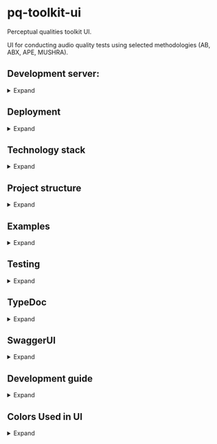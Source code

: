 # pq-toolkit-ui

Perceptual qualities toolkit UI.

UI for conducting audio quality tests using selected methodologies
(AB, ABX, APE, MUSHRA).

## Development server:
<details>

<summary>Expand</summary>

To deploy development server go to `pq-toolkit-ui` and run

```bash
npm install
npm run dev
```
## Available scripts
All scripts are available via `npm run <name>` command.

- `dev` - runs development server
- `build` - builds for deployment
- `start` - runs deployment server
- `lint` - runs linter
- `lint:fix` - runs linter and fixes all autofixable problems
- `test` - runs test suite
- `test:watch` - runs test suite and watches for changes
- `build-docs` - build typedoc docs
</details>

## Deployment
<details>

<summary>Expand</summary>

### Requirements

- Docker
- Make

```
make build-<env>
make start-<env>
```

Available environments:

- dev
- stage
- prod

Remember to create .env file for used environment.
Sample .env files are provided as `.env.<name>.sample`
</details>


## Technology stack

<details>

<summary>Expand</summary>

This project utilizes Typescript for full type safety, there are no .js files, all type definitions
are provided in place.

[Next.js](https://nextjs.org/) is used as primary framework for frontend routing and
backend API routes. [SWR](https://swr.vercel.app/) manages state of data collected from API,
one of components uses [axios](https://axios-http.com/) for upload progress handling.

API data validation is handled by [zod](https://github.com/colinhacks/zod) schemas.

[TailwindCSS](https://tailwindcss.com/) CSS framework.

[MUI Material](https://mui.com/) component library is used for base components.

[Holwer.js](https://howlerjs.com/) handles audio playback.

Other used dependencies:

- [sweetalert2](https://sweetalert2.github.io/) - confirmation modal
- [react-icons](https://react-icons.github.io/react-icons/) - icons
</details>

## Project structure

<details>

<summary>Expand</summary>

This project has modular structure allowing for easy expansion with additional test types or modification
of existing tests.

Basic structure:

- `deployments` - docker compose files used for deployment
- `doc` - generated documentation for schemas, must be generated first using `npm run build-docs`
- `public` - static assets
- `src`
  - `app` - app router, contains all routes (api and frontend)
    - `api` - api routes for backend functionality
    - `about` - pages with information about experiments
    - other - frontend routes
  - `core` - core functionality, e.g. api handlers, global components
  - `lib` - all components, schemas used in app
  - `styles` - base style definitions in .css files (mainly typography)

</details>

## Examples

<details>

<summary>Expand</summary>

There is example configuration for experiment in `public/examples` folder with 2 configurations
and samples required to start it. It can be used after uploading via admin panel.
</details>

## Testing
<details>

<summary>Expand</summary>

This project uses Jest for testing, to run test suite use `npm run test` command
or `npm run test:watch` to run tests and watch for changes (useful when debugging test).

All tests are created in place inside `__tests__` directory.

Code coverage is available in `coverage` directory after running test suite.

Note that test coverage is lacking due to no test harness for Howler.js and
inability to test audio in Jest (and handling audio is main scope of this project).
</details>

## TypeDoc

<details>

<summary>Expand</summary>

There is TypeDoc documentation available for experiment schemas.
It has to be build by running `npm run build-docs`, then it's available
in `doc` directory.

Documentation describes all types needed to setup experiment and save results.
Tooltip hints are also available in compatible IDEs.
</details>

## SwaggerUI

<details>

<summary>Expand</summary>

For API endpoints documentation start the service and visit the `/api/v1/api-docs` endpoint.

</details>

## Development guide
<details>

<summary>Expand</summary>

This is reference of components and flows used to access experiments for future developers. 
## pq-toolkit-ui/src/app
<details>

<summary>Expand</summary>


Good entry point is Next.js documentation, where app router is described.
Then starting point of user flow is `app/page.tsx` file, where list of all experiments is shown.
If user selects one of the experiments, then he is redirected to `app/[name]/page.tsx` where
experiment start page is displayed. All pages starting from this are wrapped in `app/[name]/layout.tsx` component
which handles fetching experiment setup, preparing it, storing all result values and distributing
it via Provider.

Main steps taken in `app/[name]/layout.tsx` are:

- fetching data using hook that fetches and validates data
- filling all randomizable experiment data (or loading state from session storage to ensure
  that refreshing page won't change shuffles)
- initializing or loading save results state (again to preserve for refreshing)
- creating methods for updating results and saving them in API

File `app\[name]\[step]\page.tsx` is responsible for:
  - page conatining experiment components, handling buttons: Next, Previous, Finish as well as saving results.

File `app\[name]\finish\page.tsx` is responsible for:
  - page apearing after test is finished with custom thank you note and go back to home page button.

File `app\invalid-configuration-error.tsx` is responsible for:
  - page apearing after error with the configuration of an experiment occured.

File `app\error.tsx` is responsible for:
  - page apearing after any other error occured.

File `app\loading.tsx` is responsible for:
  - page apearing, when moving to a page, that is not loaded yet.

Folder `app\about` holds files responsible for pages holding information about different types of exeperiments:
 - `app\about\ab\page.tsx`
 - `app\about\abx\page.tsx`
 - `app\about\ape\page.tsx`
 - `app\about\mushra\page.tsx`

File `app\admin\page.tsx` is responsible for admin panel containing:
  - list of configured experiments
  - option to add new experiments
  - option to remove experiment

File `app\admin\[name]\page.tsx` is responsible for new experiment configuration. It contains:
  - list of saved configurations
  - option to add new configuration as .json file
  - option to load new samples


</details>

## pq-toolkit-ui/src/core
<details>

<summary>Expand</summary>

Files responsible for some of the core functionalities:
- `pq-toolkit-ui/src/core/apiHandlers` - functions around API
- `pq-toolkit-ui/src/core/components/FileUploader.tsx` - resposible for file uploader component
- `pq-toolkit-ui/src/core/hooks/useStorage.ts` - Hook for safely using localStorage and sessionStorage in Next.js


</details>

## pq-toolkit-ui/src/lib
<details>

### pq-toolkit-ui/src/lib/components

#### pq-toolkit-ui/src/lib/components/basic
<details>

<summary>Expand</summary>

To edit commonly used components such as:
- `pq-toolkit-ui/src/lib/components/basic/blobs.tsx` - responsible for background animations
- `pq-toolkit-ui/src/lib/components/basic/deleteButton.tsx`
- `pq-toolkit-ui/src/lib/components/basic/header.tsx` - responsible for left top corner icon
- `pq-toolkit-ui/src/lib/components/basic/scrollToTopButton.tsx`
- `pq-toolkit-ui/src/lib/components/basic/themeSwitch.tsx` - responsible for changing between dark and light theme
</details>

#### pq-toolkit-ui/src/lib/components/editors
<details>

<summary>Expand</summary>

To edit page responsible for configurating individual experiments:

- `lib\components\editors\AbEditor.tsx`
- `lib\components\editors\AbxEditor.tsx`
- `lib\components\editors\ApeEditor.tsx`
- `lib\components\editors\MushraEditor.tsx`
</details>

#### pq-toolkit-ui/src/lib/components/experiments
<details>

<summary>Expand</summary>

Most important files responsible for editing the design of the experiments:  

- To edit test page layout and components used:
  - `lib\components\experiments\ABTestComponent.tsx`
  - `lib\components\experiments\ABXTestComponent.tsx`
  - `lib\components\experiments\APETestComponent.tsx`
  - `lib\components\experiments\MUSHRATestComponent.tsx`

- To edit individual components edit files below:
  - `lib\components\experiments\common\VerticalMultislider.tsx` - to edit VerticalMultislider 
  - `lib\components\experiments\common\VerticaSlider.tsx` - to edit Vertical Slider 
  - `lib\components\experiments\common\SingleSelectQuestion.tsx` - to edit single select buttons between two options

</details>


#### pq-toolkit-ui/src/lib/components/login
<details>

<summary>Expand</summary>

  - `lib\components\experiments\player\login-page.tsx` - to edit login page
</details>

#### pq-toolkit-ui/src/lib/components/player
<details>

<summary>Expand</summary>

  - `lib\components\experiments\player\MultiPlayer.tsx` - to edit player handling multiple samples
  - `lib\components\experiments\player\SinglePlayer.tsx` - to edit player handling one sample
</details>
</details>

<summary>Expand</summary>

## pq-toolkit-ui/src/styles
<details>

<summary>Expand</summary>

Holding css files responsible for look style:

- `pq-toolkit-ui\src\styles\base.css`
- `pq-toolkit-ui\src\styles\globals.css`
- `pq-toolkit-ui\src\styles\typography.css`
</details>

## Adding new experiment

<details>

<summary>Expand</summary>

All the types are available at `lib/schemas` and are created using zod schemas to allow
for easy validation.

To add new experiment type most important steps are:

- add setup and state schemas that extend base schemas
- create test page components at `lib/components/experiments` using provided components or
  adding new ones
- register new component as test type handler at `app/[name]/[step]/page.tsx`
- add randomizing function to `app/[name]/utils.ts` if needed
- fill missing types in `app/[name]/layout.tsx`

</details>
</details>

## Colors Used in UI
<details>

<summary>Expand</summary>

The UI design incorporates a consistent color scheme to enhance user experience and maintain visual coherence. Here are the main colors used across different elements of the interface, differentiated by light and dark modes:

### Light Mode
- **Background Colors:**
  - `bg-gray-200` ![#E5E7EB](https://via.placeholder.com/15/E5E7EB/000000?text=+)
- **Primary Buttons:**
  - `bg-blue-400` ![#3B82F6](https://via.placeholder.com/15/3B82F6/000000?text=+)
- **Secondary Buttons:**
  - `bg-gray-300` ![#D1D5DB](https://via.placeholder.com/15/D1D5DB/000000?text=+)
- **Text Colors:**
  - `text-black` ![#000000](https://via.placeholder.com/15/000000/FFFFFF?text=+)
  - `text-gray-300` ![#D1D5DB](https://via.placeholder.com/15/D1D5DB/000000?text=+)
  - `text-gray-400` ![#9CA3AF](https://via.placeholder.com/15/9CA3AF/000000?text=+)
  - `text-blue-500` ![#3B82F6](https://via.placeholder.com/15/3B82F6/000000?text=+)
  - `text-pink-500` ![#EC4899](https://via.placeholder.com/15/EC4899/000000?text=+)
  - `text-white` ![#FFFFFF](https://via.placeholder.com/15/FFFFFF/000000?text=+)
- **Borders:**
  - `border-gray-500` ![#6B7280](https://via.placeholder.com/15/6B7280/000000?text=+)
  - `border-gray-600` ![#4B5563](https://via.placeholder.com/15/4B5563/000000?text=+)
- **Hover States:**
  - `hover:bg-gray-200` ![#E5E7EB](https://via.placeholder.com/15/E5E7EB/000000?text=+)
  - `hover:bg-pink-500` ![#EC4899](https://via.placeholder.com/15/EC4899/000000?text=+)
  - `hover:text-pink-500` ![#EC4899](https://via.placeholder.com/15/EC4899/000000?text=+)
- **Disabled States:**
  - `disabled:bg-gray-700` ![#374151](https://via.placeholder.com/15/374151/FFFFFF?text=+)
  - `disabled:text-gray-400` ![#9CA3AF](https://via.placeholder.com/15/9CA3AF/000000?text=+)

### Dark Mode
- **Background Colors:**
  - `dark:bg-blue-500` ![#3B82F6](https://via.placeholder.com/15/3B82F6/000000?text=+)
  - `dark:bg-gray-300` ![#D1D5DB](https://via.placeholder.com/15/D1D5DB/000000?text=+)
  - `dark:bg-gray-600` ![#4B5563](https://via.placeholder.com/15/4B5563/000000?text=+)
  - `dark:bg-gray-700` ![#374151](https://via.placeholder.com/15/374151/FFFFFF?text=+)
  - `dark:bg-stone-800` ![#1C1917](https://via.placeholder.com/15/1C1917/FFFFFF?text=+)
  - `dark:bg-stone-900` ![#111827](https://via.placeholder.com/15/111827/FFFFFF?text=+)
- **Primary Buttons:**
  - `dark:bg-blue-500` ![#3B82F6](https://via.placeholder.com/15/3B82F6/000000?text=+)
- **Secondary Buttons:**
  - `dark:bg-gray-600` ![#4B5563](https://via.placeholder.com/15/4B5563/000000?text=+)
  - `dark:bg-gray-700` ![#374151](https://via.placeholder.com/15/374151/FFFFFF?text=+)
- **Text Colors:**
  - `dark:text-black` ![#000000](https://via.placeholder.com/15/000000/FFFFFF?text=+)
  - `dark:text-blue-500` ![#3B82F6](https://via.placeholder.com/15/3B82F6/000000?text=+)
  - `dark:text-gray-300` ![#D1D5DB](https://via.placeholder.com/15/D1D5DB/000000?text=+)
  - `dark:text-gray-400` ![#9CA3AF](https://via.placeholder.com/15/9CA3AF/000000?text=+)
  - `dark:text-pink-600` ![#DB2777](https://via.placeholder.com/15/DB2777/000000?text=+)
  - `dark:text-white` ![#FFFFFF](https://via.placeholder.com/15/FFFFFF/000000?text=+)
- **Borders:**
  - `dark:border-gray-500` ![#6B7280](https://via.placeholder.com/15/6B7280/000000?text=+)
  - `dark:border-gray-600` ![#4B5563](https://via.placeholder.com/15/4B5563/000000?text=+)
- **Hover States:**
  - `dark:hover:bg-bray-800` ![#1F2937](https://via.placeholder.com/15/1F2937/FFFFFF?text=+)
  - `dark:hover:bg-gray-600` ![#4B5563](https://via.placeholder.com/15/4B5563/000000?text=+)
  - `dark:hover:bg-pink-600` ![#DB2777](https://via.placeholder.com/15/DB2777/000000?text=+)
  - `dark:hover:border-gray-500` ![#6B7280](https://via.placeholder.com/15/6B7280/000000?text=+)
  - `dark:hover:text-pink-600` ![#DB2777](https://via.placeholder.com/15/DB2777/000000?text=+)
- **Disabled States:**
  - `dark:disabled:bg-gray-700` ![#374151](https://via.placeholder.com/15/374151/FFFFFF?text=+)
  - `dark:disabled:text-gray-400` ![#9CA3AF](https://via.placeholder.com/15/9CA3AF/000000?text=+)

### Gradients
- **Light Mode:**
  - `bg-gradient-to-r from-cyan-500 via-pink-500 to-purple-500` 
  - `bg-gradient-to-r from-indigo-500 to-cyan-600` 
  - `bg-gradient-to-r from-cyan-600 to-pink-500` 
  - `bg-gradient-to-r from-pink-500 to-violet-500` 
  - `bg-gradient-to-r from-pink-500 to-pink-700` 
  - `bg-gradient-to-r from-cyan-600 via-pink-700 to-violet-600` 
- **Dark Mode:**
  - `dark:from-indigo-500 dark:to-cyan-600` 
  - `dark:from-pink-500 dark:via-pink-600 dark:to-violet-500`

These colors are defined using TailwindCSS classes and are applied consistently across the application to ensure a cohesive and user-friendly interface.

</details>